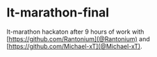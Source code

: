 # It-marathon-final

It-marathon hackaton after 9 hours of work with [https://github.com/Rantonium](@Rantonium) and  [https://github.com/Michael-xT](@Michael-xT).
